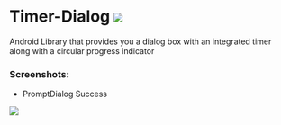 # Timer-Dialog  [![](https://jitpack.io/v/pranavj7Z/Timer-Dialog.svg)](https://jitpack.io/#pranavj7Z/Timer-Dialog)
Android Library that provides you a dialog box with an integrated timer along with a circular progress indicator

### Screenshots:

* PromptDialog Success

![](https://github.com/pranavj7Z/TimerDialog/blob/master/art/p.png?raw=true )

